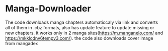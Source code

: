 # Manga-Downloader
The code downloads manga chapters automaticcaly via link and converts all of them in .cbz formats, also has update feature to update missing or new chapters. it works only in 2 manga sites(https://m.manganelo.com/ and https://mkklcdnv6tempv3.com/). the code also downloads cover image from mangadex 
